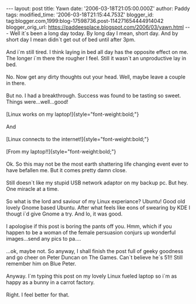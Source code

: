 \-\-- layout: post title: Yawn date: \'2006-03-18T21:05:00.000Z\'
author: Paddy tags: modified\_time: \'2006-03-18T21:15:44.753Z\'
blogger\_id: tag:blogger.com,1999:blog-17598736.post-114271654444914042
blogger\_orig\_url: https://paddeesplace.blogspot.com/2006/03/yawn.html
\-\-- Well it\`s been a long day today. By long day I mean, short day.
And by short day I mean didn\`t get out of bed until after 3pm.\
\
And i\`m still tired. I think laying in bed all day has the opposite
effect on me. The longer i\`m there the rougher I feel. Still it wasn\`t
an unproductive lay in bed.\
\
No. Now get any dirty thoughts out your head. Well, maybe leave a couple
in there.\
\
But no. I had a breakthrough. Success was found to be tasting so sweet.
Things were\...well\...good!\
\
[Linux works on my laptop!]{style="font-weight:bold;"}\
\
And\
\
[Linux connects to the internet!]{style="font-weight:bold;"}\
\
[From my laptop!!]{style="font-weight:bold;"}\
\
Ok. So this may not be the most earth shattering life changing event
ever to have befallen me. But it comes pretty damn close.\
\
Still doesn\`t like my stupid USB network adaptor on my backup pc. But
hey. One miracle at a time.\
\
So what is the lord and saviour of my Linux experiance? Ubuntu! Good old
lovely Gnome based Ubuntu. After what feels like eons of swearing by KDE
I thougt i\`d give Gnome a try. And lo, it was good.\
\
I apologise if this post is boring the pants off you. Hmm, which if you
happen to be a woman of the female persuasion conjurs up wonderful
images\...send any pics to pa\....\
\
\...ok, maybe not. So anyway, I shall finish the post full of geeky
goodness and go cheer on Peter Duncan on The Games. Can\`t believe he\`s
51!! Still remember him on Blue Peter.\
\
Anyway. I\`m typing this post on my lovely Linux fueled laptop so i\`m
as happy as a bunny in a carrot factory.\
\
Right. I feel better for that.
